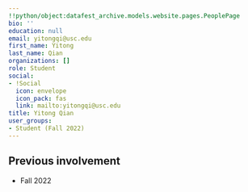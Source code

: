 ```yaml
---
!!python/object:datafest_archive.models.website.pages.PeoplePage
bio: ''
education: null
email: yitongqi@usc.edu
first_name: Yitong
last_name: Qian
organizations: []
role: Student
social:
- !Social
  icon: envelope
  icon_pack: fas
  link: mailto:yitongqi@usc.edu
title: Yitong Qian
user_groups:
- Student (Fall 2022)
---
```



## Previous involvement

* Fall 2022

